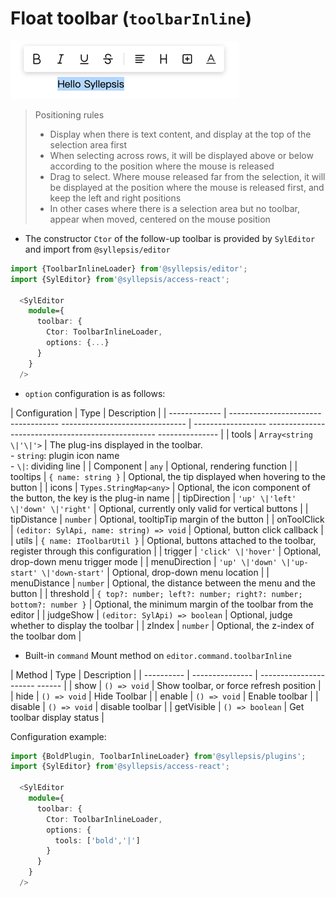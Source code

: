 # Float toolbar (`toolbarInline`)

![toolbar.png](./_media/toolbar.png)

> Positioning rules
>
> - Display when there is text content, and display at the top of the selection area first
> - When selecting across rows, it will be displayed above or below according to the position where the mouse is released
> - Drag to select. Where mouse released far from the selection, it will be displayed at the position where the mouse is released first, and keep the left and right positions
> - In other cases where there is a selection area but no toolbar, appear when moved, centered on the mouse position

- The constructor `Ctor` of the follow-up toolbar is provided by `SylEditor` and import from `@syllepsis/editor`

```typescript
import {ToolbarInlineLoader} from'@syllepsis/editor';
import {SylEditor} from'@syllepsis/access-react';

  <SylEditor
    module={
      toolbar: {
        Ctor: ToolbarInlineLoader,
        options: {...}
      }
    }
  />
```

- `option` configuration is as follows:

| Configuration | Type | Description |
| ------------- | ----------------------------------- ------------------------------- | ------------------ -------------------------------------------------- --------------- |
| tools | `Array<string \|'\|'>` | The plug-ins displayed in the toolbar.<br/> - `string`: plugin icon name <br> - `\|`: dividing line |
| Component | `any` | Optional, rendering function |
| tooltips | `{ name: string }` | Optional, the tip displayed when hovering to the button |
| icons | `Types.StringMap<any>` | Optional, the icon component of the button, the key is the plug-in name |
| tipDirection | `'up' \|'left' \|'down' \|'right'` | Optional, currently only valid for vertical buttons |
| tipDistance | `number` | Optional, tooltipTip margin of the button |
| onToolClick | `(editor: SylApi, name: string) => void` | Optional, button click callback |
| utils | `{ name: IToolbarUtil }` | Optional, buttons attached to the toolbar, register through this configuration |
| trigger | `'click' \|'hover'` | Optional, drop-down menu trigger mode |
| menuDirection | `'up' \|'down' \|'up-start' \|'down-start'` | Optional, drop-down menu location |
| menuDistance | `number` | Optional, the distance between the menu and the button |
| threshold | `{ top?: number; left?: number; right?: number; bottom?: number }` | Optional, the minimum margin of the toolbar from the editor |
| judgeShow | `(editor: SylApi) => boolean` | Optional, judge whether to display the toolbar |
| zIndex | `number` | Optional, the z-index of the toolbar dom |

- Built-in `command`
Mount method on `editor.command.toolbarInline`

| Method | Type | Description |
| ---------- | --------------- | ---------------------- ------ |
| show | `() => void` | Show toolbar, or force refresh position |
| hide | `() => void` | Hide Toolbar |
| enable | `() => void` | Enable toolbar |
| disable | `() => void` | disable toolbar |
| getVisible | `() => boolean` | Get toolbar display status |

Configuration example:

```typescript
import {BoldPlugin, ToolbarInlineLoader} from'@syllepsis/plugins';
import {SylEditor} from'@syllepsis/access-react';

  <SylEditor
    module={
      toolbar: {
        Ctor: ToolbarInlineLoader,
        options: {
          tools: ['bold','|']
        }
      }
    }
  />
```